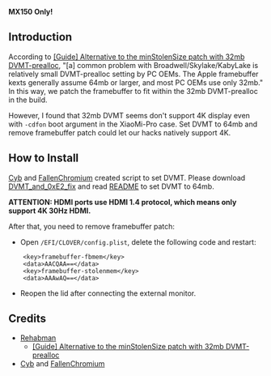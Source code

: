 <b>MX150 Only!</b>
## Introduction
According to [[Guide] Alternative to the minStolenSize patch with 32mb DVMT-prealloc](https://www.tonymacx86.com/threads/guide-alternative-to-the-minstolensize-patch-with-32mb-dvmt-prealloc.221506), "[a] common problem with Broadwell/Skylake/KabyLake is relatively small DVMT-prealloc setting by PC OEMs. The Apple framebuffer kexts generally assume 64mb or larger, and most PC OEMs use only 32mb." In this way, we patch the framebuffer to fit within the 32mb DVMT-prealloc in the build.

However, I found that 32mb DVMT seems don't support 4K display even with `-cdfon` boot argument in the XiaoMi-Pro case. Set DVMT to 64mb and remove framebuffer patch could let our hacks natively support 4K.

## How to Install
[Cyb](http://4pda.ru/forum/index.php?showuser=914121) and [FallenChromium](https://github.com/FallenChromium) created script to set DVMT. Please download [DVMT_and_0xE2_fix](https://github.com/daliansky/XiaoMi-Pro/tree/master/BIOS/DVMT_and_0xE2_fix) and read [README](https://github.com/daliansky/XiaoMi-Pro/tree/master/BIOS/DVMT_and_0xE2_fix/README.md) to set DVMT to 64mb.

<b>ATTENTION: HDMI ports use HDMI 1.4 protocol, which means only support 4K 30Hz HDMI.</b>

After that, you need to remove framebuffer patch:
- Open `/EFI/CLOVER/config.plist`, delete the following code and restart:
```
    <key>framebuffer-fbmem</key>
    <data>AACQAA==</data>
    <key>framebuffer-stolenmem</key>
    <data>AAAwAQ==</data>
```
- Reopen the lid after connecting the external monitor.

## Credits
- [Rehabman](https://www.tonymacx86.com/members/rehabman.429483)
  - [[Guide] Alternative to the minStolenSize patch with 32mb DVMT-prealloc](https://www.tonymacx86.com/threads/guide-alternative-to-the-minstolensize-patch-with-32mb-dvmt-prealloc.221506)
- [Cyb](http://4pda.ru/forum/index.php?showuser=914121) and [FallenChromium](https://github.com/FallenChromium)